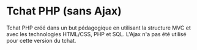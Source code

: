 # Tchat PHP (sans Ajax)

Tchat PHP créé dans un but pédagogique en utilisant la structure MVC et avec les technologies HTML/CSS, PHP et SQL. L'Ajax n'a pas été utilisé pour cette version du tchat.
